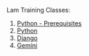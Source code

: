 Lam Training Classes:
1.  [Python - Prerequisites](Class_01_Python/Class_01.md)
1.  [Python](Class_01_Python/Class_01.md)
2.  [Django](Class_02_Django/Class_02.md)
3.  [Gemini](Class_03_Gemini/Class_03.md)

